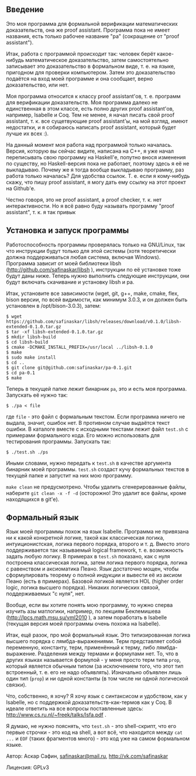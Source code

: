 Введение
--------
Это моя программа для формальной верификации математических доказательств, она же proof assistant. Программа пока не имеет названия, есть только рабочее название "pa" (сокращение от "proof assistant").

Итак, работа с программой происходит так: человек берёт какое-нибудь математическое доказательство, затем самостоятельно записывает это доказательство в формальном виде, т. е. на языке, пригодном для проверки компьютером. Затем это доказательство подаётся на вход моей программе и она сообщает, верно доказательство, или нет.

Моя программа относится к классу proof assistant'ов, т. е. программ для верификации доказательств. Моя программа далеко не единственная в этом классе, есть полно других proof assistant'ов, например, Isabelle и Coq. Тем не менее, я начал писать свой proof assistant, т. к. все сущетвующие proof assistant'ы, на мой взгляд, имеют недостатки, и я собираюсь написать proof assistant, который будет лучше их всех :).

На данный момент моя работа над программой только началась. Версия, которую вы сейчас видите, написана на C++, я уже начал переписывать свою программу на Haskell'е, попутно внося изменения по существу, но Haskell-версия пока не работает, поэтому здесь я её не выкладываю. Почему же я тогда вообще выкладываю программу, раз работа только началась? Для удобства ссылок. Т. е. если я кому-нибудь скажу, что пишу proof assistant, я могу дать ему ссылку на этот проект на Github'е.

Честно говоря, это не proof assistant, а proof checker, т. к. нет интерактивности. Но я всё равно буду называть программу "proof assistant", т. к. я так привык

Установка и запуск программы
----------------------------
Работоспособность программы проверялась только на GNU/Linux, так что инструкции будут только для этой системы (хотя теоретически должна поддерживаться любая система, включая Windows). Программа зависит от моей библиотеки libsh (http://github.com/safinaskar/libsh ), инструкции по её установке тоже будут даны ниже. Теперь нужно выполнить следующие инструкции, они будут включать скачивание и установку libsh и pa.

Итак, установите все зависимости (wget, git, g++, make, cmake, flex, bison версии, по всей видимости, как минимум 3.0.3, и он должен быть установлен в /opt/bison-3.0.3), затем:
```shell
$ wget https://github.com/safinaskar/libsh/releases/download/v0.1.0/libsh-extended-0.1.0.tar.gz
$ tar -xf libsh-extended-0.1.0.tar.gz
$ mkdir libsh-build
$ cd libsh-build
$ cmake -DCMAKE_INSTALL_PREFIX=/usr/local ../libsh-0.1.0
$ make
$ sudo make install
$ cd ..
$ git clone git@github.com:safinaskar/pa-0.1.git
$ cd pa-0.1
$ make
```
Теперь в текущей папке лежит бинарник `pa`, это и есть моя программа. Запускать её нужно так:
```shell
$ ./pa < file
```
где `file` - это файл с формальным текстом. Если программа ничего не выдала, значит, ошибок нет. В противном случае выдаётся текст ошибки. В каталоге вместе с исходными текстами лежит файл `test.sh` с примерами формального кода. Его можно использовать для тестирования программы. Запускать так:
```shell
$ ./test.sh ./ps
```
Иными словами, нужно передать к `test.sh` в качестве аргумента бинарник моей программы. `test.sh` создаст кучу формальных текстов в текущей папке и запустит на них мою программу.

`make clean` не предусмотрено. Чтобы удалить сгенерированные файлы, наберите `git clean -x -f -d` (осторожно! Это удалит все файлы, кроме находящихся в git'е).

Формальный язык
---------------
Язык моей программы похож на язык Isabelle. Программа не привязана ни к какой конкретной логике, такой как классическая логика, интуиционистская, логика первого порядка, второго и т. д. Вместо этого поддерживается так называемый logical framework, т. е. возможность задать любую логику. В примерах в `test.sh` показано, как с нуля построена классическая логика, затем логика первого порядка, логика с равенством и аксиоматика Пеано. Язык достаточно мощен, чтобы сформулировать теорему о полной индукции и вывести её из аксиом Пеано (есть в примерах). Базовой логикой является HOL (higher order logic, логика высшего порядка). Никаких логических связой, поддерживаемых "с нуля", нет.

Вообще, если вы хотите понять мою программу, то нужно сперва изучить азы матлогики, например, по лекциям Беклемишева (http://lpcs.math.msu.su/vml2010 ), а затем поработать в Isabelle (текущая версия моей программы очень похожа на Isabelle).

Итак, ещё разок, про мой формальный язык. Это типизированная логика высшего порядка с лямбда-выражениями. Терм представляет собой переменную, константу, терм, применённый к терму, либо лямбда-выражение. Разделения между термами и формулами нет. То, что в других языках называется формулой - у меня просто терм типа `prop`, который является обычным типом (за исключением того, что этот тип встроенный, т. е. его не надо объявлять). Изначально объявлен лишь один тип (`prop`) и ни одной константы (в том числе ни одной логической связки).

Что, собственно, я хочу? Я хочу язык с синтаксисом и удобством, как у Isabelle, но с поддержкой доказательств-как-термов как у Coq. В идеале ответить на все вопросы поставленные здесь: http://www.cs.ru.nl/~freek/talks/lsfa.pdf .

Я думаю, не нужно пояснять, что `test.sh` - это shell-скрипт, что его первые строчки - это код на shell, а вот всё, что находится между `cat ...` и `EOF` (таких фрагментов много) - это код уже на самом формальном языке.

Автор: Аскар Сафин, safinaskar@mail.ru, http://vk.com/safinaskar

Лицензия: GPLv3

